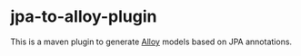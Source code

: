 jpa-to-alloy-plugin
===================

This is a maven plugin to generate [Alloy](http://alloytools.org/about.html) models based on JPA annotations. 
